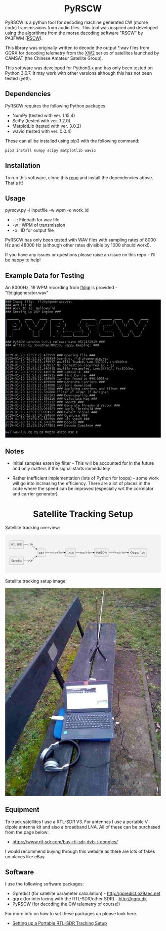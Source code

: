 
<h1 align="center"> PyRSCW </h1> 

PyRSCW is a python tool for decoding machine generated CW (morse code) transmissions from audio files. This tool was inspired and developed using the algorithms from the morse decoding software "RSCW" by PA3FWM ([RSCW](http://wwwhome.cs.utwente.nl/~ptdeboer/ham/rscw/)).

This library was originally written to decode the output *.wav files from GQRX for decoding telemetry from the [XW2](https://amsat-uk.org/satellites/communications/camsat-xw-2/) series of satellites launched by CAMSAT (the Chinese Amateur Satellite Group).

This software was developed for Python3.x and has only been tested on Python 3.6.7. It may work with other versions although this has not been tested (yet!).

## Dependencies
PyRSCW requires the following Python packages:
 - NumPy (tested with ver. 1.15.4)
 - SciPy (tested with ver. 1.2.0)
 - MatplotLib (tested with ver. 3.0.2)
 - wavio (tested with ver. 0.0.4)

These can all be installed using pip3 with the following command:
```
pip3 install numpy scipy matplotlib wavio
```

## Installation
To run this software, clone this [repo](https://github.com/m0zjo-code/Pyrscw) and install the dependencies above. That's it!

## Usage

pyrscw.py -i inputfile -w wpm -o work_id

 - -i : Filepath for wav file
 - -w : WPM of transmission
 - -o : ID for output file

PyRSCW has only been tested with WAV files with sampling rates of 8000 Hz and 48000 Hz (although other rates divisible by 1000 should work!).

If you have any issues or questions please raise an issue on this repo - I'll be happy to help!

## Example Data for Testing
An 8000Hz, 18 WPM recording from [fldigi](http://www.w1hkj.com) is provided - "fldigigenerator.wav"

![Flow Graph](docs/Screengrab.PNG?raw=true "Example being processed")

## Notes

- Initial samples eaten by filter - This will be accounted for in the future and only matters if the signal starts immediately 

- Rather inefficient implementation (lots of Python for loops) - some work will go into increasing the efficiency. There are a lot of places in the code where the speed can be improved (especially wrt the correlator and carrier generator).


<h1 align="center"> Satellite Tracking Setup </h1> 

Satellite tracking overview:

![Flow Graph](docs/gph.PNG?raw=true "Flow Graph")

Satellite tracking setup image:

![Satellite Tracking Setup](docs/satsetup.jpg?raw=true "Flow Graph")

## Equipment
To track satellites I use a RTL-SDR V3. For antennas I use a portable V dipole antenna kit and also a broadband LNA. All of these can be purchased from the page below:
 - https://www.rtl-sdr.com/buy-rtl-sdr-dvb-t-dongles/   

I would recommend buying through this website as there are lots of fakes on places like eBay.


## Software

I use the following software packages:
 - Gpredict (for satellite parameter calculation) - http://gpredict.oz9aec.net
 - gqrx (for interfacing with the RTL-SDR/other SDR) - http://gqrx.dk
 - PyRSCW (for decoding the CW telemetry of course!)

For more info on how to set these packages up please look here.

- [Setting up a Portable RTL-SDR Tracking Setup](https://github.com/m0zjo-code/Pyrscw/blob/master/docs/SettingupaPortableRTL-SDRTrackingSetup.md)

